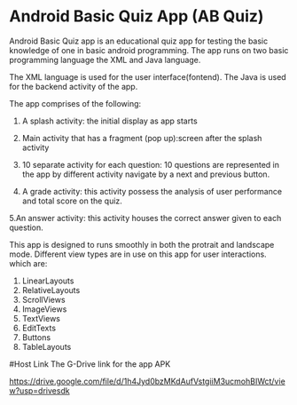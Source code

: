 

# Android Basic Quiz App (AB Quiz)

Android Basic Quiz app is an educational quiz app for testing the basic knowledge of one in basic android programming.
The app runs on two basic programming language the XML and Java language. 

The XML language is used for the user interface(fontend).
The Java is used for the backend activity of the app.

The app comprises of the following:
1. A splash activity: the initial display as app starts

2. Main activity that has a fragment (pop up):screen after the splash activity

3. 10 separate activity for each question: 10 questions are represented in the app by different activity navigate by a 
	next and previous button.
 
4. A grade activity: this activity possess the analysis of user performance and total score on the quiz.

5.An answer activity: this activity houses the correct answer given to each question.


This app is designed to runs smoothly in both the protrait and landscape mode.
Different view types are in use on this app for user interactions. which are:
1. LinearLayouts
2. RelativeLayouts
3. ScrollViews
4. ImageViews
5. TextViews
6. EditTexts
7. Buttons
8. TableLayouts


#Host Link
The G-Drive link for the app APK

https://drive.google.com/file/d/1h4Jyd0bzMKdAufVstgiiM3ucmohBIWct/view?usp=drivesdk
